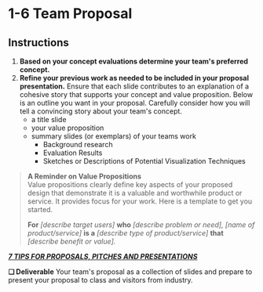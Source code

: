 # 1-6 Team Proposal

## Instructions

1. **Based on your concept evaluations determine your team's preferred concept.**
2. **Refine your previous work as needed to be included in your proposal presentation.** Ensure that each slide contributes to an explanation of a cohesive story that supports your concept and value proposition. Below is an outline you want in your proposal. Carefully consider how you will tell a convincing story about your team's concept.
   * a title slide
   * your value proposition
   * summary slides \(or exemplars\) of your teams work
     * Background research
     * Evaluation Results
     * Sketches or Descriptions of Potential Visualization Techniques

> **A Reminder on Value Propositions**  
> Value propositions clearly define key aspects of your proposed design that demonstrate it is a valuable and worthwhile product or service. It provides focus for your work. Here is a template to get you started.  
>   
> **For** _\[describe target users\]_ **who** _\[describe problem or need\], \[name of product/service\]_ **is a** _\[describe type of product/service\]_ **that** _\[describe benefit or value\]._

​[_**7 TIPS FOR PROPOSALS, PITCHES AND PRESENTATIONS**_](https://www.americanexpress.com/us/small-business/openforum/articles/7-tips-for-proposals-pitches-and-presentations/)​

**❏ Deliverable** Your team's proposal as a collection of slides and prepare to present your proposal to class and visitors from industry.

